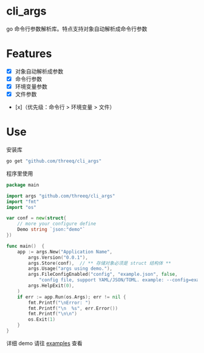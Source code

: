 # cli_args
go 命令行参数解析库。特点支持对象自动解析成命令行参数

# Features
- [x] 对象自动解析成参数
- [x] 命令行参数
- [x] 环境变量参数
- [x] 文件参数
- [x]（优先级：命令行 > 环境变量 > 文件）

# Use

安装库

```bash
go get "github.com/threeq/cli_args"
```

程序里使用

```go
package main

import args "github.com/threeq/cli_args"
import "fmt"
import "os"

var conf = new(struct{
    // more your configure define
    Demo string `json:"demo"`
})

func main()  {
    app := args.New("Application Name", 
        args.Version("0.0.1"),
 		args.Store(conf),  // ** 存储对象必须是 struct 结构体 **
 		args.Usage("args using demo."),
 		args.FileConfigEnabled("config", "example.json", false,
 			"config file, support YAML/JSON/TOML. example: --config=example.yaml"),
 		args.HelpExit(0),
 	)
    if err := app.Run(os.Args); err != nil {
        fmt.Printf("\nError: ")
        fmt.Printf("\n  %s", err.Error())
        fmt.Printf("\n\n")
        os.Exit(1)
    }
}
```

详细 demo 请往 [examples](examples) 查看 